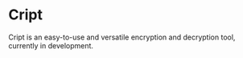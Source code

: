 # Cript
Cript is an easy-to-use and versatile encryption and decryption tool, currently in development.
